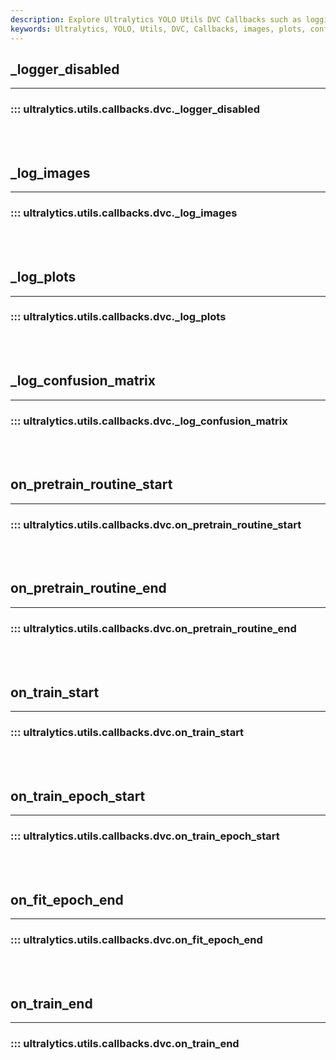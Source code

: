 ```yaml
---
description: Explore Ultralytics YOLO Utils DVC Callbacks such as logging images, plots, confusion matrices, and training progress.
keywords: Ultralytics, YOLO, Utils, DVC, Callbacks, images, plots, confusion matrices, training progress
---
```


## _logger_disabled
---
### ::: ultralytics.utils.callbacks.dvc._logger_disabled
<br><br>

## _log_images
---
### ::: ultralytics.utils.callbacks.dvc._log_images
<br><br>

## _log_plots
---
### ::: ultralytics.utils.callbacks.dvc._log_plots
<br><br>

## _log_confusion_matrix
---
### ::: ultralytics.utils.callbacks.dvc._log_confusion_matrix
<br><br>

## on_pretrain_routine_start
---
### ::: ultralytics.utils.callbacks.dvc.on_pretrain_routine_start
<br><br>

## on_pretrain_routine_end
---
### ::: ultralytics.utils.callbacks.dvc.on_pretrain_routine_end
<br><br>

## on_train_start
---
### ::: ultralytics.utils.callbacks.dvc.on_train_start
<br><br>

## on_train_epoch_start
---
### ::: ultralytics.utils.callbacks.dvc.on_train_epoch_start
<br><br>

## on_fit_epoch_end
---
### ::: ultralytics.utils.callbacks.dvc.on_fit_epoch_end
<br><br>

## on_train_end
---
### ::: ultralytics.utils.callbacks.dvc.on_train_end
<br><br>
